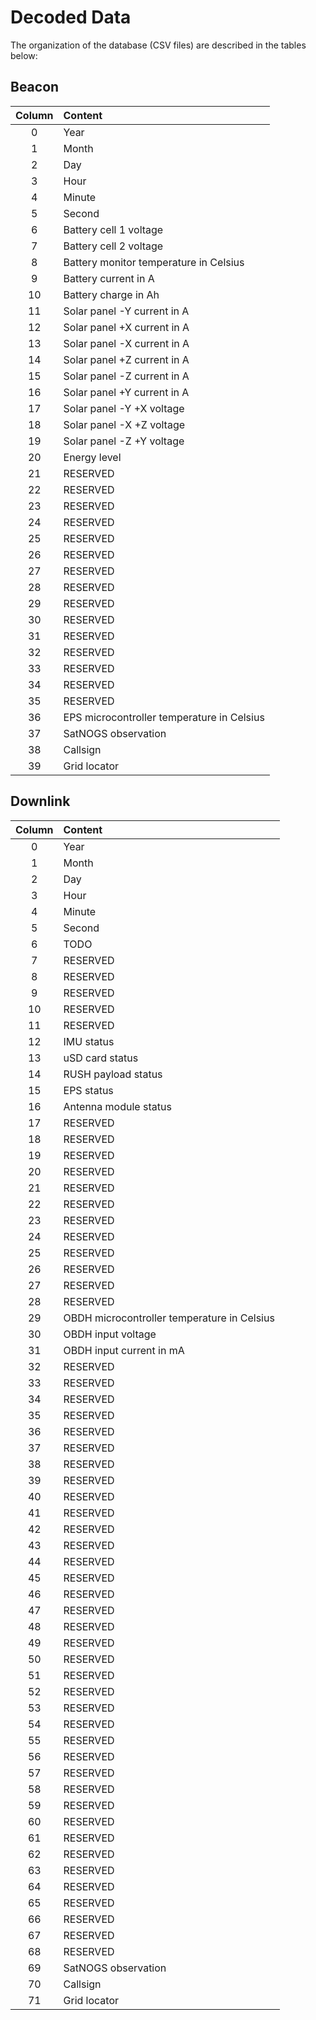 # Decoded Data

The organization of the database (CSV files) are described in the tables below:

## Beacon

| Column | Content                                    |
| :----: | :----------------------------------------- |
| 0      | Year                                       |
| 1      | Month                                      |
| 2      | Day                                        |
| 3      | Hour                                       |
| 4      | Minute                                     |
| 5      | Second                                     |
| 6      | Battery cell 1 voltage                     |
| 7      | Battery cell 2 voltage                     |
| 8      | Battery monitor temperature in Celsius     |
| 9      | Battery current in A                       |
| 10     | Battery charge in Ah                       |
| 11     | Solar panel -Y current in A                |
| 12     | Solar panel +X current in A                |
| 13     | Solar panel -X current in A                |
| 14     | Solar panel +Z current in A                |
| 15     | Solar panel -Z current in A                |
| 16     | Solar panel +Y current in A                |
| 17     | Solar panel -Y +X voltage                  |
| 18     | Solar panel -X +Z voltage                  |
| 19     | Solar panel -Z +Y voltage                  |
| 20     | Energy level                               |
| 21     | RESERVED                                   |
| 22     | RESERVED                                   |
| 23     | RESERVED                                   |
| 24     | RESERVED                                   |
| 25     | RESERVED                                   |
| 26     | RESERVED                                   |
| 27     | RESERVED                                   |
| 28     | RESERVED                                   |
| 29     | RESERVED                                   |
| 30     | RESERVED                                   |
| 31     | RESERVED                                   |
| 32     | RESERVED                                   |
| 33     | RESERVED                                   |
| 34     | RESERVED                                   |
| 35     | RESERVED                                   |
| 36     | EPS microcontroller temperature in Celsius |
| 37     | SatNOGS observation                        |
| 38     | Callsign                                   |
| 39     | Grid locator                               |

## Downlink

| Column | Content                                     |
| :----: | :------------------------------------------ |
| 0      | Year                                        |
| 1      | Month                                       |
| 2      | Day                                         |
| 3      | Hour                                        |
| 4      | Minute                                      |
| 5      | Second                                      |
| 6      | TODO                                        |
| 7      | RESERVED                                    |
| 8      | RESERVED                                    |
| 9      | RESERVED                                    |
| 10     | RESERVED                                    |
| 11     | RESERVED                                    |
| 12     | IMU status                                  |
| 13     | uSD card status                             |
| 14     | RUSH payload status                         |
| 15     | EPS status                                  |
| 16     | Antenna module status                       |
| 17     | RESERVED                                    |
| 18     | RESERVED                                    |
| 19     | RESERVED                                    |
| 20     | RESERVED                                    |
| 21     | RESERVED                                    |
| 22     | RESERVED                                    |
| 23     | RESERVED                                    |
| 24     | RESERVED                                    |
| 25     | RESERVED                                    |
| 26     | RESERVED                                    |
| 27     | RESERVED                                    |
| 28     | RESERVED                                    |
| 29     | OBDH microcontroller temperature in Celsius |
| 30     | OBDH input voltage                          |
| 31     | OBDH input current in mA                    |
| 32     | RESERVED                                    |
| 33     | RESERVED                                    |
| 34     | RESERVED                                    |
| 35     | RESERVED                                    |
| 36     | RESERVED                                    |
| 37     | RESERVED                                    |
| 38     | RESERVED                                    |
| 39     | RESERVED                                    |
| 40     | RESERVED                                    |
| 41     | RESERVED                                    |
| 42     | RESERVED                                    |
| 43     | RESERVED                                    |
| 44     | RESERVED                                    |
| 45     | RESERVED                                    |
| 46     | RESERVED                                    |
| 47     | RESERVED                                    |
| 48     | RESERVED                                    |
| 49     | RESERVED                                    |
| 50     | RESERVED                                    |
| 51     | RESERVED                                    |
| 52     | RESERVED                                    |
| 53     | RESERVED                                    |
| 54     | RESERVED                                    |
| 55     | RESERVED                                    |
| 56     | RESERVED                                    |
| 57     | RESERVED                                    |
| 58     | RESERVED                                    |
| 59     | RESERVED                                    |
| 60     | RESERVED                                    |
| 61     | RESERVED                                    |
| 62     | RESERVED                                    |
| 63     | RESERVED                                    |
| 64     | RESERVED                                    |
| 65     | RESERVED                                    |
| 66     | RESERVED                                    |
| 67     | RESERVED                                    |
| 68     | RESERVED                                    |
| 69     | SatNOGS observation                         |
| 70     | Callsign                                    |
| 71     | Grid locator                                |
